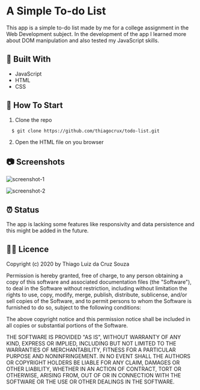 # A Simple To-do List

This app is a simple to-do list made by me for a college assignment in the Web Development subject. In the development of the app I learned more about DOM manipulation and also tested my JavaScript skills.

## :toolbox: Built With

- JavaScript
- HTML
- CSS

## :rocket: How To Start

1. Clone the repo

```sh
  $ git clone https://github.com/thiagocrux/todo-list.git
```

2. Open the HTML file on you browser

## :camera: Screenshots

![screenshot-1](https://user-images.githubusercontent.com/29850573/109230721-11afae00-77a4-11eb-93c4-3abcc183597c.png)

![screenshot-2](https://user-images.githubusercontent.com/29850573/109230746-1e340680-77a4-11eb-8d50-2fd1dddaafd2.png)
  
## :alarm_clock: Status

The app is lacking some features like responsivity and data persistence and this might be added in the future.

## :pirate_flag: Licence

Copyright (c) 2020 by Thiago Luiz da Cruz Souza

Permission is hereby granted, free of charge, to any person obtaining a copy
of this software and associated documentation files (the "Software"), to deal
in the Software without restriction, including without limitation the rights
to use, copy, modify, merge, publish, distribute, sublicense, and/or sell
copies of the Software, and to permit persons to whom the Software is
furnished to do so, subject to the following conditions:

The above copyright notice and this permission notice shall be included in all
copies or substantial portions of the Software.

THE SOFTWARE IS PROVIDED "AS IS", WITHOUT WARRANTY OF ANY KIND, EXPRESS OR
IMPLIED, INCLUDING BUT NOT LIMITED TO THE WARRANTIES OF MERCHANTABILITY,
FITNESS FOR A PARTICULAR PURPOSE AND NONINFRINGEMENT. IN NO EVENT SHALL THE
AUTHORS OR COPYRIGHT HOLDERS BE LIABLE FOR ANY CLAIM, DAMAGES OR OTHER
LIABILITY, WHETHER IN AN ACTION OF CONTRACT, TORT OR OTHERWISE, ARISING FROM,
OUT OF OR IN CONNECTION WITH THE SOFTWARE OR THE USE OR OTHER DEALINGS IN THE
SOFTWARE.
